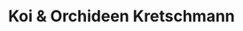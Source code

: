---
title: "Koi & Orchideen Kretschmann"
url: /helmstadt-bargen/koi-und-orchideen-kretschmann/
shop: Tiere
---